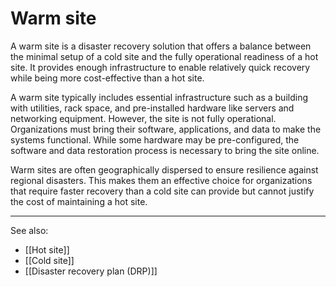 
# Warm site

A warm site is a disaster recovery solution that offers a balance between the minimal setup of a cold site and the fully operational readiness of a hot site. It provides enough infrastructure to enable relatively quick recovery while being more cost-effective than a hot site.

A warm site typically includes essential infrastructure such as a building with utilities, rack space, and pre-installed hardware like servers and networking equipment. However, the site is not fully operational. Organizations must bring their software, applications, and data to make the systems functional. While some hardware may be pre-configured, the software and data restoration process is necessary to bring the site online.

Warm sites are often geographically dispersed to ensure resilience against regional disasters. This makes them an effective choice for organizations that require faster recovery than a cold site can provide but cannot justify the cost of maintaining a hot site.

---

See also:

- [[Hot site]]
- [[Cold site]]
- [[Disaster recovery plan (DRP)]]